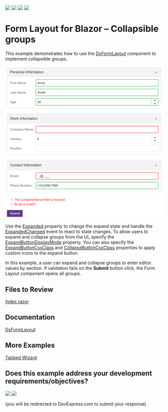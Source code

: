 <!-- default badges list -->
![](https://img.shields.io/endpoint?url=https://codecentral.devexpress.com/api/v1/VersionRange/568798846/22.2.2%2B)
[![](https://img.shields.io/badge/Open_in_DevExpress_Support_Center-FF7200?style=flat-square&logo=DevExpress&logoColor=white)](https://supportcenter.devexpress.com/ticket/details/T1128957)
[![](https://img.shields.io/badge/📖_How_to_use_DevExpress_Examples-e9f6fc?style=flat-square)](https://docs.devexpress.com/GeneralInformation/403183)
[![](https://img.shields.io/badge/💬_Leave_Feedback-feecdd?style=flat-square)](#does-this-example-address-your-development-requirementsobjectives)
<!-- default badges end -->
# Form Layout for Blazor – Collapsible groups 

This example demonstrates how to use the [DxFormLayout](https://docs.devexpress.com/Blazor/DevExpress.Blazor.DxFormLayout) component to implement collapsible groups.

![Collapsible groups with validation](/form-layout-collapsible-groups.png)

Use the [Expanded](http://docs.devexpress.com/Blazor/DevExpress.Blazor.DxFormLayoutGroup.Expanded) property to change the expand state and handle the [ExpandedChanged](http://docs.devexpress.com/Blazor/DevExpress.Blazor.DxFormLayoutGroup.ExpandedChanged) event to react to state changes. To allow users to expand and collapse groups from the UI, specify the [ExpandButtonDisplayMode](http://docs.devexpress.com/Blazor/DevExpress.Blazor.DxFormLayoutGroup.ExpandButtonDisplayMode) property. You can also specify the [ExpandButtonCssClass](http://docs.devexpress.com/Blazor/DevExpress.Blazor.DxFormLayoutGroup.ExpandButtonIconCssClass) and [CollapseButtonCssClass](http://docs.devexpress.com/Blazor/DevExpress.Blazor.DxFormLayoutGroup.CollapseButtonIconCssClass) properties to apply custom icons to the expand button. 

In this example, a user can expand and collapse groups to enter editor values by section. If validation fails on the **Submit** button click, the Form Layout component opens all groups. 

## Files to Review

[Index.razor](/CS/CollapsibleGroups/Pages/Index.razor)

## Documentation

[DxFormLayout](https://docs.devexpress.com/Blazor/DevExpress.Blazor.DxFormLayout) 

## More Examples 

[Tabbed Wizard](https://github.com/DevExpress-Examples/Form-Layout-for-Blazor-Tabbed-Wizard) 
<!-- feedback -->
## Does this example address your development requirements/objectives?

[<img src="https://www.devexpress.com/support/examples/i/yes-button.svg"/>](https://www.devexpress.com/support/examples/survey.xml?utm_source=github&utm_campaign=blazor-form-layout-collapsible-groups&~~~was_helpful=yes) [<img src="https://www.devexpress.com/support/examples/i/no-button.svg"/>](https://www.devexpress.com/support/examples/survey.xml?utm_source=github&utm_campaign=blazor-form-layout-collapsible-groups&~~~was_helpful=no)

(you will be redirected to DevExpress.com to submit your response)
<!-- feedback end -->
